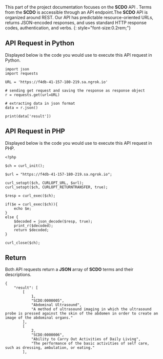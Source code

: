 This part of the project documentation focuses on the **SCDO** API
. Terms from the **SCDO** is accessible through an API endpoint.The **SCDO** API is organized around REST. Our API has predictable resource-oriented URLs, returns JSON-encoded responses, and uses standard HTTP response codes, authentication, and verbs.
{: style="font-size:0.2rem;"}

## API Request in Python

Displayed below is the code you would use to execute this API request in Python.

    import json
    import requests

    URL = 'https://f4db-41-157-180-219.sa.ngrok.io'

    # sending get request and saving the response as response object
    r = requests.get(url=URL)

    # extracting data in json format
    data = r.json()

    print(data['result'])

## API Request in PHP

Displayed below is the code you would use to execute this API request in PHP.

    <?php

    $ch = curl_init();

    $url = "https://f4db-41-157-180-219.sa.ngrok.io";

    curl_setopt($ch, CURLOPT_URL, $url);
    curl_setopt($ch, CURLOPT_RETURNTRANSFER, true);

    $resp = curl_exec($ch);

    if($e = curl_exec($ch)){
        echo $e;
    }
    else {
        $decoded = json_decode($resp, true);
        print_r($decoded);
        return $decoded;
    }

    curl_close($ch);

## Return

Both API requests return a **JSON** array of **SCDO** terms and their descriptions.

    {
        "result": [
            [
                1,
                "SCDO:0000005",
                "Abdominal Ultrasound",
                "A method of ultrasound imaging in which the ultrasound probe is pressed against the skin of the abdomen in order to create an image of the abdominal organs."
            ],
            [
                2,
                "SCDO:0000006",
                "Ability to Carry Out Activities of Daily Living",
                "The performance of the basic activities of self care, such as dressing, ambulation, or eating."
            ],